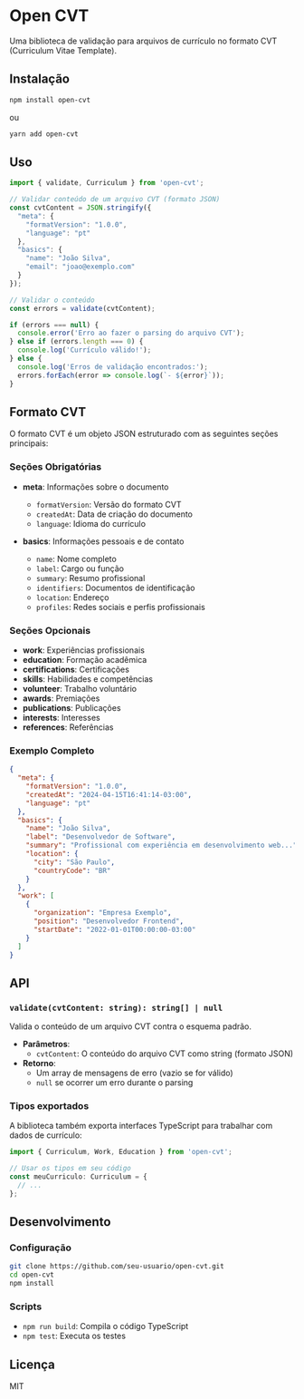 # Open CVT

Uma biblioteca de validação para arquivos de currículo no formato CVT (Curriculum Vitae Template).

## Instalação

```bash
npm install open-cvt
```

ou

```bash
yarn add open-cvt
```

## Uso

```typescript
import { validate, Curriculum } from 'open-cvt';

// Validar conteúdo de um arquivo CVT (formato JSON)
const cvtContent = JSON.stringify({
  "meta": {
    "formatVersion": "1.0.0",
    "language": "pt"
  },
  "basics": {
    "name": "João Silva",
    "email": "joao@exemplo.com"
  }
});

// Validar o conteúdo
const errors = validate(cvtContent);

if (errors === null) {
  console.error('Erro ao fazer o parsing do arquivo CVT');
} else if (errors.length === 0) {
  console.log('Currículo válido!');
} else {
  console.log('Erros de validação encontrados:');
  errors.forEach(error => console.log(`- ${error}`));
}
```

## Formato CVT

O formato CVT é um objeto JSON estruturado com as seguintes seções principais:

### Seções Obrigatórias

- **meta**: Informações sobre o documento
  - `formatVersion`: Versão do formato CVT
  - `createdAt`: Data de criação do documento
  - `language`: Idioma do currículo

- **basics**: Informações pessoais e de contato
  - `name`: Nome completo
  - `label`: Cargo ou função
  - `summary`: Resumo profissional
  - `identifiers`: Documentos de identificação
  - `location`: Endereço
  - `profiles`: Redes sociais e perfis profissionais

### Seções Opcionais

- **work**: Experiências profissionais
- **education**: Formação acadêmica
- **certifications**: Certificações
- **skills**: Habilidades e competências
- **volunteer**: Trabalho voluntário
- **awards**: Premiações
- **publications**: Publicações
- **interests**: Interesses
- **references**: Referências

### Exemplo Completo

```json
{
  "meta": {
    "formatVersion": "1.0.0",
    "createdAt": "2024-04-15T16:41:14-03:00",
    "language": "pt"
  },
  "basics": {
    "name": "João Silva",
    "label": "Desenvolvedor de Software",
    "summary": "Profissional com experiência em desenvolvimento web...",
    "location": {
      "city": "São Paulo",
      "countryCode": "BR"
    }
  },
  "work": [
    {
      "organization": "Empresa Exemplo",
      "position": "Desenvolvedor Frontend",
      "startDate": "2022-01-01T00:00:00-03:00"
    }
  ]
}
```

## API

### `validate(cvtContent: string): string[] | null`

Valida o conteúdo de um arquivo CVT contra o esquema padrão.

- **Parâmetros**:
  - `cvtContent`: O conteúdo do arquivo CVT como string (formato JSON)
- **Retorno**:
  - Um array de mensagens de erro (vazio se for válido)
  - `null` se ocorrer um erro durante o parsing

### Tipos exportados

A biblioteca também exporta interfaces TypeScript para trabalhar com dados de currículo:

```typescript
import { Curriculum, Work, Education } from 'open-cvt';

// Usar os tipos em seu código
const meuCurriculo: Curriculum = {
  // ...
};
```

## Desenvolvimento

### Configuração

```bash
git clone https://github.com/seu-usuario/open-cvt.git
cd open-cvt
npm install
```

### Scripts

- `npm run build`: Compila o código TypeScript
- `npm test`: Executa os testes

## Licença

MIT